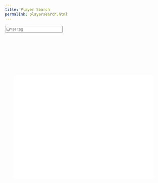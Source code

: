 ```yaml
---
title: Player Search
permalink: playersearch.html
---
```


<body>
    <input type="text" id="inputField" onkeypress="saveInput(event)" placeholder="Enter tag">
    <div id="result-container">
        <div id="name">
            <h1></h1>
        </div>
        <div id="trophies">
            <h1></h1>
        </div>
        <div id="topGroup">
            <h1>TOP BRAWLERS</h1>
            <div id="topBrawlers">
                <div id="top1"></div>
                <div id="top2"></div>
                <div id="top3"></div>
            </div>
        </div>
        <div id="bottomGroup">
            <h1>BOTTOM BRAWLERS</h1>
            <div id="bottomBrawlers">
                <div id="bottom1"></div>
                <div id="bottom2"></div>
                <div id="bottom3"></div>
            </div>
        </div>
        <div id="playerStats">
        </div>
    </div>
</body>

<style>
    body {
        background-image: url("/images/background.jpg");
    }
    
    h1 {
        color: white;
    }
    #result-container {
        background-color: white;
        margin: 2em;
        text-align: center;
        border-radius: 10px;
    }

    #topGroup,
    #bottomGroup {
        border-radius: 0.6em;
        margin: 1em;
        overflow: auto;
    }

    #bottomBrawlers,
    #topBrawlers {
        display: flex;
        justify-content: center; /* Center horizontally */
        align-items: center; /* Center vertically */
    }

    #bottomBrawlers div,
    #topBrawlers div {
        display: flex;
        flex-direction: column;
        justify-content: center; /* Center content vertically */
        align-items: center; /* Center content horizontally */
        padding: 10px;
        border: 1px solid black;
        border-radius: 5px;
        background-color: lightgray;
        opacity: 0;
        transition: opacity 0.5s;
        width: 25%;
        margin: 1em;
    }

    #bottomBrawlers div.show,
    #topBrawlers div.show {
        opacity: 1; /* Show when 'show' class is added */
    }

    #name {
        color: black;
        font-size: 3.5em;
    }
    #trophies {
        margin: auto;
    }
    .post-content img {
        margin: 0px 3px 2px 0px;
        width: auto;
        height: auto;
        max-width: 100%;
        max-height: 100%;
    }  
    #playerStats {
        padding: 10px; /* Add some padding for better readability */
    }

    #playerStats table {
        width: 100%; /* Make the table width 100% of its container */
        background-color: grey;
        margin-left: auto;
        margin-right: auto;
        border: 1px solid;
    }

    #playerStats th,
    #playerStats td {
        padding: 5px; /* Add padding to table cells */
        text-align: center;
    }
</style>

<script>
    let isCooldownActive = false; // Track if cooldown is active
    const cooldownDuration = 2000; // Cooldown period in milliseconds
    async function saveInput(event) {
        if (event.keyCode !== 13 || isCooldownActive) return; // Exit if Enter key is not pressed or cooldown is active
        isCooldownActive = true; // Set cooldown active
        const playerStatsDiv = document.getElementById("playerStats");
        while (playerStatsDiv.firstChild) {
            playerStatsDiv.removeChild(playerStatsDiv.firstChild);
        }
        try {
            const inputText = document.getElementById("inputField").value;
            const response = await fetch("https://brawlyzebackend.duckdns.org/api/brawl", {
                method: 'POST',
                headers: {
                    "Content-Type": "application/json",
                    "Accept": "application/json"
                },
                body: JSON.stringify({ "tag": inputText })
            });
            console.log("data received");
            const result = await response.json();
            // PARSING DATA + DEFINING VARIABLES
            const parsedData = JSON.parse(result);
            console.log(parsedData);
            const { name, trophies, soloVictories, duoVictories, '3vs3Victories': threeVsThreeVictories, brawlers } = parsedData;
            const nameDiv = document.getElementById("name");
            // NAME
            nameDiv.innerText = name;
            // TROPHIES
            const trophiesDiv = document.getElementById("trophies");
            trophiesDiv.innerHTML = `<img src="/images/trophy2.png" style="width: 20px">${trophies}`;
            // WINS TABLE
            if (!playerStatsDiv.querySelector("table")) {
                const table = document.createElement("table");
                const headers = ["Solo Wins", "Duo Wins", "3v3 Wins"];
                table.innerHTML = `
                    <tr>${headers.map(headerText => `<th>${headerText}</th>`).join("")}</tr>
                    <tr>${[soloVictories, duoVictories, threeVsThreeVictories].map(winCount => `<td>${winCount}</td>`).join("")}</tr>
                `;
                playerStatsDiv.appendChild(table);
            }
            // TOP AND BOTTOM TABLE
            const sortedBrawlers = brawlers.slice().sort((a, b) => b.trophies - a.trophies);
            const top3Brawlers = sortedBrawlers.slice(0, 3);
            const bottom3Brawlers = sortedBrawlers.slice(-3).reverse();
            const trophieimg = "images/trophy2.png";
            const trophypic = `<img src="${trophieimg}" style="width: 20px">`;
            const topGroupDiv = document.getElementById("topGroup")
            const bottomGroupDiv = document.getElementById("bottomGroup")
            topGroupDiv.style.backgroundColor="grey";
            bottomGroupDiv.style.backgroundColor="grey";

            const top1Div = document.getElementById("top1");
            const top2Div = document.getElementById("top2");
            const top3Div = document.getElementById("top3");
            const top1pic = `<img src="images/icons/${top3Brawlers[0].name}.webp" style="width: 40px">`;
            const top2pic = `<img src="images/icons/${top3Brawlers[1].name}.webp" style="width: 40px">`;
            const top3pic = `<img src="images/icons/${top3Brawlers[2].name}.webp" style="width: 40px">`;

            top1Div.innerHTML = top1pic + "<br>" + top3Brawlers[0].name + "<br>" + trophypic + top3Brawlers[0].trophies;
            top2Div.innerHTML = top2pic + "<br>" + top3Brawlers[1].name + "<br>" + trophypic + top3Brawlers[1].trophies;
            top3Div.innerHTML = top3pic + "<br>" + top3Brawlers[2].name + "<br>" + trophypic + top3Brawlers[2].trophies;
            top1Div.classList.add("show");
            top2Div.classList.add("show");
            top3Div.classList.add("show");

            const bottom1Div = document.getElementById("bottom1");
            const bottom2Div = document.getElementById("bottom2");
            const bottom3Div = document.getElementById("bottom3");
            const bottom1pic = `<img src="images/icons/${bottom3Brawlers[0].name}.webp" style="width: 40px">`;
            const bottom2pic = `<img src="images/icons/${bottom3Brawlers[1].name}.webp" style="width: 40px">`;
            const bottom3pic = `<img src="images/icons/${bottom3Brawlers[2].name}.webp" style="width: 40px">`;
            bottom1Div.innerHTML = bottom1pic + "<br>" + bottom3Brawlers[0].name + "<br>" + trophypic + bottom3Brawlers[0].trophies;
            bottom2Div.innerHTML = bottom2pic + "<br>" + bottom3Brawlers[1].name + "<br>" + trophypic + bottom3Brawlers[1].trophies;
            bottom3Div.innerHTML = bottom3pic + "<br>" + bottom3Brawlers[2].name + "<br>" + trophypic + bottom3Brawlers[2].trophies;
            bottom1Div.classList.add("show");
            bottom2Div.classList.add("show");
            bottom3Div.classList.add("show");

            // BRAWLERS TABLE
            const table = document.createElement("table");
            const headers = ["Name", "Power", "Rank", "Trophies"];
            const headerRow = document.createElement("tr");
            headers.forEach(headerText => {
                const th = document.createElement("th");
                th.textContent = headerText;
                headerRow.appendChild(th);
            });
            table.appendChild(headerRow);
            brawlers.forEach(brawler => {
                const row = document.createElement("tr");
                const { name, power, rank, trophies } = brawler;
                const rowData = [name, power, rank, trophies];
                rowData.forEach(cellData => {
                    const td = document.createElement("td");
                    td.textContent = cellData;
                    row.appendChild(td);
                });
                table.appendChild(row);
            });
            playerStatsDiv.appendChild(table);
        } catch (error) {
            console.error("Error occurred:", error);
        } finally {
            setTimeout(() => {
                isCooldownActive = false; // Reset cooldown after the specified duration
            }, cooldownDuration);
        }
    }
</script>